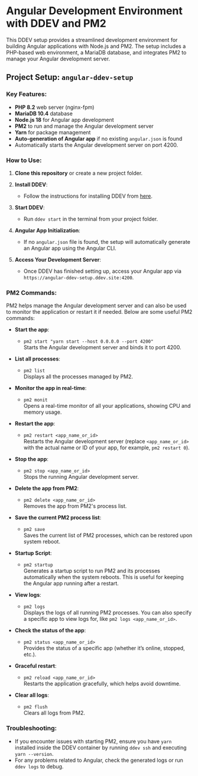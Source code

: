 # Angular Development Environment with DDEV and PM2

This DDEV setup provides a streamlined development environment for building Angular applications with Node.js and PM2. The setup includes a PHP-based web environment, a MariaDB database, and integrates PM2 to manage your Angular development server.

## Project Setup: `angular-ddev-setup`

### Key Features:
- **PHP 8.2** web server (nginx-fpm)
- **MariaDB 10.4** database
- **Node.js 18** for Angular app development
- **PM2** to run and manage the Angular development server
- **Yarn** for package management
- **Auto-generation of Angular app** if no existing `angular.json` is found
- Automatically starts the Angular development server on port 4200.

### How to Use:

1. **Clone this repository** or create a new project folder.
   
2. **Install DDEV**:
   - Follow the instructions for installing DDEV from [here](https://ddev.readthedocs.io/en/stable/#installation).
   
3. **Start DDEV**:
   - Run `ddev start` in the terminal from your project folder.

4. **Angular App Initialization**:
   - If no `angular.json` file is found, the setup will automatically generate an Angular app using the Angular CLI.

5. **Access Your Development Server**:
   - Once DDEV has finished setting up, access your Angular app via `https://angular-ddev-setup.ddev.site:4200`.

### PM2 Commands:

PM2 helps manage the Angular development server and can also be used to monitor the application or restart it if needed. Below are some useful PM2 commands:

- **Start the app**:
  - `pm2 start "yarn start --host 0.0.0.0 --port 4200"`  
    Starts the Angular development server and binds it to port 4200.

- **List all processes**:
  - `pm2 list`  
    Displays all the processes managed by PM2.

- **Monitor the app in real-time**:
  - `pm2 monit`  
    Opens a real-time monitor of all your applications, showing CPU and memory usage.

- **Restart the app**:
  - `pm2 restart <app_name_or_id>`  
    Restarts the Angular development server (replace `<app_name_or_id>` with the actual name or ID of your app, for example, `pm2 restart 0`).

- **Stop the app**:
  - `pm2 stop <app_name_or_id>`  
    Stops the running Angular development server.

- **Delete the app from PM2**:
  - `pm2 delete <app_name_or_id>`  
    Removes the app from PM2's process list.

- **Save the current PM2 process list**:
  - `pm2 save`  
    Saves the current list of PM2 processes, which can be restored upon system reboot.

- **Startup Script**:
  - `pm2 startup`  
    Generates a startup script to run PM2 and its processes automatically when the system reboots. This is useful for keeping the Angular app running after a restart.

- **View logs**:
  - `pm2 logs`  
    Displays the logs of all running PM2 processes. You can also specify a specific app to view logs for, like `pm2 logs <app_name_or_id>`.

- **Check the status of the app**:
  - `pm2 status <app_name_or_id>`  
    Provides the status of a specific app (whether it’s online, stopped, etc.).

- **Graceful restart**:
  - `pm2 reload <app_name_or_id>`  
    Restarts the application gracefully, which helps avoid downtime.

- **Clear all logs**:
  - `pm2 flush`  
    Clears all logs from PM2.

### Troubleshooting:

- If you encounter issues with starting PM2, ensure you have `yarn` installed inside the DDEV container by running `ddev ssh` and executing `yarn --version`.
- For any problems related to Angular, check the generated logs or run `ddev logs` to debug.
